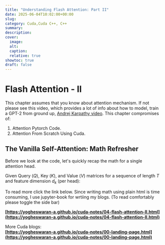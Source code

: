 ```yaml
---
title: "Understanding Flash Attention: Part II"
date: 2025-06-04T10:02:00+00:00
slug: 
category: Cuda,Cuda C++, C++
summary:
description:
cover:
  image: 
  alt:
  caption:
  relative: true
showtoc: true
draft: false
---
```

# Flash Attention - II
This chapter assumes that you know about attention mechanism. If not please see this video, which provides a lot of info about how to model, train a GPT-2 from ground up, [Andrej Karpathy video](https://www.youtube.com/watch?v=l8pRSuU81PU).
This chapter compromises of:
1) Attention Pytorch Code.
2) Attention From Scratch Using Cuda.


## The Vanilla Self-Attention: Math Refresher

Before we look at the code, let's quickly recap the math for a single attention head.

Given Query ($Q$), Key ($K$), and Value ($V$) matrices for a sequence of length $T$ and feature dimension $d_k$ (per head):
 


To read more click the link below. Since writing math using plain html is time consuming, I use jupyter-book for wrtiing my blogs.
(To read comfortably please toggle the side  bar)      

**[https://yogheswaran-a.github.io/cuda-notes/04-flash-attention-II.html](https://yogheswaran-a.github.io/cuda-notes/04-flash-attention-II.html)**

More Cuda blogs:   
**[https://yogheswaran-a.github.io/cuda-notes/00-landing-page.html](https://yogheswaran-a.github.io/cuda-notes/00-landing-page.html)**